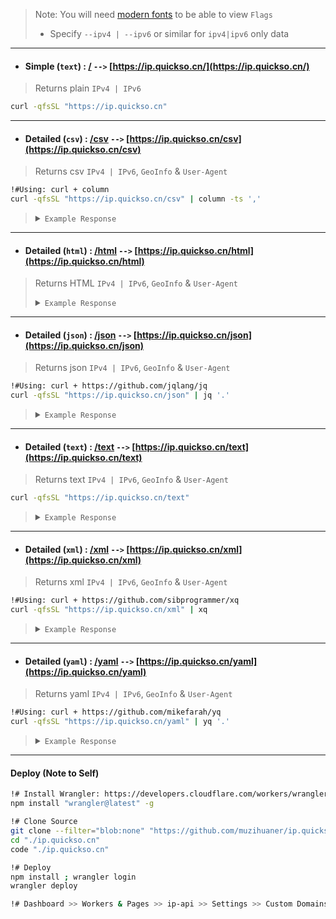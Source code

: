 > Note: You will need [modern fonts](https://github.com/ryanoasis/nerd-fonts) to be able to view `Flags`
> - Specify `--ipv4 | --ipv6` or similar for `ipv4|ipv6` only data
---
- #### Simple (`text`) : [/](https://ip.quickso.cn/) `-->` [https://ip.quickso.cn/](https://ip.quickso.cn/)
> Returns plain `IPv4 | IPv6`
```bash
curl -qfsSL "https://ip.quickso.cn"
```
---
- #### Detailed (`csv`) : [/csv](https://ip.quickso.cn/csv) `-->` [https://ip.quickso.cn/csv](https://ip.quickso.cn/csv)
> Returns csv `IPv4 | IPv6`, `GeoInfo` & `User-Agent`
```bash
!#Using: curl + column
curl -qfsSL "https://ip.quickso.cn/csv" | column -ts ','
```
> <details><summary><code>Example Response</code></summary>
>
>```
> ip           city       country  flag  region     latitude   longitude  org         timezone           user-agent   readme
> 18.227.3.14  São Paulo  BR       🇧🇷    São Paulo  -23.53350  -46.63590  Amazon.com  America/Sao_Paulo  curl/7.88.1  https://github.com/muzihuaner/ip.quickso.cn
>```
> </details>
---
- #### Detailed (`html`) : [/html](https://ip.quickso.cn/html) `-->` [https://ip.quickso.cn/html](https://ip.quickso.cn/html)
> Returns HTML `IPv4 | IPv6`, `GeoInfo` & `User-Agent`
> <details><summary><code>Example Response</code></summary>
>
> ![image](https://github.com/muzihuaner/ip.quickso.cn/assets/58171889/39b9dd85-a2f0-4eb1-90c7-961ba6bc98f2)
> 
> </details>
---
- #### Detailed (`json`) : [/json](https://ip.quickso.cn/json) `-->` [https://ip.quickso.cn/json](https://ip.quickso.cn/json)
> Returns json `IPv4 | IPv6`, `GeoInfo` & `User-Agent`
```bash
!#Using: curl + https://github.com/jqlang/jq
curl -qfsSL "https://ip.quickso.cn/json" | jq '.'
```
> <details><summary><code>Example Response</code></summary>
>
> ```json
> {
> "ip": "18.227.3.14",
> "city": "São Paulo",
> "country": "BR",
> "flag": "🇧🇷",
> "region": "São Paulo",
> "latitude": "-23.53350",
> "longitude": "-46.63590",
> "org": "Amazon.com",
> "timezone": "America/Sao_Paulo",
> "user-agent": "curl/7.88.1",
> "readme": "https://github.com/muzihuaner/ip.quickso.cn"
> }
> ```
> </details>
---
- #### Detailed (`text`) : [/text](https://ip.quickso.cn/text) `-->` [https://ip.quickso.cn/text](https://ip.quickso.cn/text)
> Returns text `IPv4 | IPv6`, `GeoInfo` & `User-Agent`
```bash
curl -qfsSL "https://ip.quickso.cn/text"
```
> <details><summary><code>Example Response</code></summary>
>
> ```bash
> ip=18.227.3.14
> city=São Paulo
> country=BR
> flag=🇧🇷
> region=São Paulo
> latitude=-23.53350
> longitude=-46.63590
> org=Amazon.com
> timezone=America/Sao_Paulo
> user-agent=curl/7.88.1
> readme=https://github.com/muzihuaner/ip.quickso.cn
> ```
> </details>
---
- #### Detailed (`xml`) : [/xml](https://ip.quickso.cn/xml) `-->` [https://ip.quickso.cn/xml](https://ip.quickso.cn/xml)
> Returns xml `IPv4 | IPv6`, `GeoInfo` & `User-Agent`
```bash
!#Using: curl + https://github.com/sibprogrammer/xq
curl -qfsSL "https://ip.quickso.cn/xml" | xq
```
> <details><summary><code>Example Response</code></summary>
>
> ```xml
> <?xml version="1.0" encoding="UTF-8"?>
> <data>
>   <ip>18.227.3.14</ip>
>   <city>São Paulo</city>
>   <country>BR</country>
>   <flag>🇧🇷</flag>
>   <region>São Paulo</region>
>   <latitude>-23.53350</latitude>
>   <longitude>-46.63590</longitude>
>   <org>Amazon.com</org>
>   <timezone>America/Sao_Paulo</timezone>
>   <user-agent>curl/7.88.1</user-agent>
>   <readme>https://github.com/muzihuaner/ip.quickso.cn</readme>
> </data>
> ```
> </details>
---
- #### Detailed (`yaml`) : [/yaml](https://ip.quickso.cn/yaml) `-->` [https://ip.quickso.cn/yaml](https://ip.quickso.cn/yaml)
> Returns yaml `IPv4 | IPv6`, `GeoInfo` & `User-Agent`
```bash
!#Using: curl + https://github.com/mikefarah/yq
curl -qfsSL "https://ip.quickso.cn/yaml" | yq '.'
```
> <details><summary><code>Example Response</code></summary>
>
> ```yaml
> ip: "18.227.3.14"
> city: "São Paulo"
> country: "BR"
> flag: "🇧🇷"
> region: "São Paulo"
> latitude: "-23.53350"
> longitude: "-46.63590"
> org: "Amazon.com"
> timezone: "America/Sao_Paulo"
> user-agent: "curl/7.88.1"
> readme: "https://github.com/muzihuaner/ip.quickso.cn"
> ```
> </details> 
---
#### Deploy (Note to Self)
```bash
!# Install Wrangler: https://developers.cloudflare.com/workers/wrangler/install-and-update/
npm install "wrangler@latest" -g

!# Clone Source
git clone --filter="blob:none" "https://github.com/muzihuaner/ip.quickso.cn"
cd "./ip.quickso.cn"
code "./ip.quickso.cn"

!# Deploy
npm install ; wrangler login
wrangler deploy

!# Dashboard >> Workers & Pages >> ip-api >> Settings >> Custom Domains >> Add: ip.quickso.cn
```
